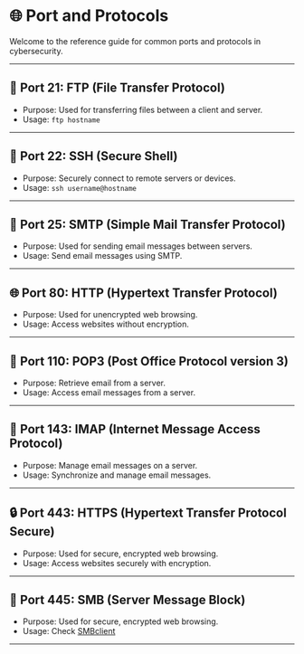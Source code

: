 # 🌐 Port and Protocols

Welcome to the reference guide for common ports and protocols in cybersecurity.

---

## 📁 Port 21: FTP (File Transfer Protocol)

- Purpose: Used for transferring files between a client and server.
- Usage: `ftp hostname`

---

## 🚪 Port 22: SSH (Secure Shell)

- Purpose: Securely connect to remote servers or devices.
- Usage: `ssh username@hostname`

---

## 📧 Port 25: SMTP (Simple Mail Transfer Protocol)

- Purpose: Used for sending email messages between servers.
- Usage: Send email messages using SMTP.

---

## 🌐 Port 80: HTTP (Hypertext Transfer Protocol)

- Purpose: Used for unencrypted web browsing.
- Usage: Access websites without encryption.

---

## 📨 Port 110: POP3 (Post Office Protocol version 3)

- Purpose: Retrieve email from a server.
- Usage: Access email messages from a server.

---

## 📩 Port 143: IMAP (Internet Message Access Protocol)

- Purpose: Manage email messages on a server.
- Usage: Synchronize and manage email messages.

---

## 🔒 Port 443: HTTPS (Hypertext Transfer Protocol Secure)

- Purpose: Used for secure, encrypted web browsing.
- Usage: Access websites securely with encryption.

---

## 🦋 Port 445: SMB (Server Message Block)

- Purpose: Used for secure, encrypted web browsing.
- Usage: Check [SMBclient](https://github.com/DotAdrien/Notes/blob/main/General/SMBclient.md)

---
